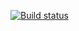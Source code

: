 [![Build status](https://ci.appveyor.com/api/projects/status/ahtcc1h1k3ee48fh?svg=true)](https://ci.appveyor.com/project/SlavaFors/ajs-homeworks-oop-1)